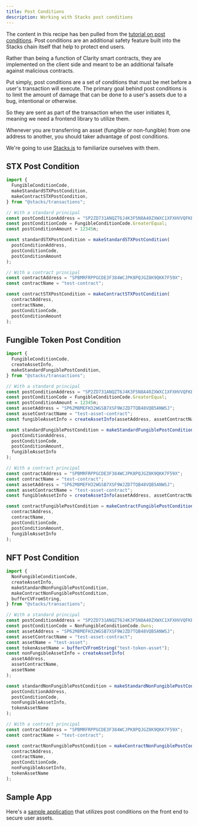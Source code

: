 ```yaml
---
title: Post Conditions
description: Working with Stacks post conditions
---
```


The content in this recipe has ben pulled from the [tutorial on post conditions](https://dev.to/stacks/understanding-stacks-post-conditions-e65). Post conditions are an additional safety feature built into the Stacks chain itself that help to protect end users.

Rather than being a function of Clarity smart contracts, they are implemented on the client side and meant to be an additional failsafe against malicious contracts.

Put simply, post conditions are a set of conditions that must be met before a user's transaction will execute. The primary goal behind post conditions is to limit the amount of damage that can be done to a user's assets due to a bug, intentional or otherwise.

So they are sent as part of the transaction when the user initiates it, meaning we need a frontend library to utilize them.

Whenever you are transferring an asset (fungible or non-fungible) from one address to another, you should taker advantage of post conditions.

We're going to use [Stacks.js](https://github.com/hirosystems/stacks.js/tree/master/packages/transactions#post-conditions) to familiarize ourselves with them.

## STX Post Condition

```js
import {
  FungibleConditionCode,
  makeStandardSTXPostCondition,
  makeContractSTXPostCondition,
} from "@stacks/transactions";

// With a standard principal
const postConditionAddress = "SP2ZD731ANQZT6J4K3F5N8A40ZXWXC1XFXHVVQFKE";
const postConditionCode = FungibleConditionCode.GreaterEqual;
const postConditionAmount = 12345n;

const standardSTXPostCondition = makeStandardSTXPostCondition(
  postConditionAddress,
  postConditionCode,
  postConditionAmount
);

// With a contract principal
const contractAddress = "SPBMRFRPPGCDE3F384WCJPK8PQJGZ8K9QKK7F59X";
const contractName = "test-contract";

const contractSTXPostCondition = makeContractSTXPostCondition(
  contractAddress,
  contractName,
  postConditionCode,
  postConditionAmount
);
```

## Fungible Token Post Condition

```js
import {
  FungibleConditionCode,
  createAssetInfo,
  makeStandardFungiblePostCondition,
} from "@stacks/transactions";

// With a standard principal
const postConditionAddress = "SP2ZD731ANQZT6J4K3F5N8A40ZXWXC1XFXHVVQFKE";
const postConditionCode = FungibleConditionCode.GreaterEqual;
const postConditionAmount = 12345n;
const assetAddress = "SP62M8MEFH32WGSB7XSF9WJZD7TQB48VQB5ANWSJ";
const assetContractName = "test-asset-contract";
const fungibleAssetInfo = createAssetInfo(assetAddress, assetContractName);

const standardFungiblePostCondition = makeStandardFungiblePostCondition(
  postConditionAddress,
  postConditionCode,
  postConditionAmount,
  fungibleAssetInfo
);

// With a contract principal
const contractAddress = "SPBMRFRPPGCDE3F384WCJPK8PQJGZ8K9QKK7F59X";
const contractName = "test-contract";
const assetAddress = "SP62M8MEFH32WGSB7XSF9WJZD7TQB48VQB5ANWSJ";
const assetContractName = "test-asset-contract";
const fungibleAssetInfo = createAssetInfo(assetAddress, assetContractName);

const contractFungiblePostCondition = makeContractFungiblePostCondition(
  contractAddress,
  contractName,
  postConditionCode,
  postConditionAmount,
  fungibleAssetInfo
);
```

## NFT Post Condition

```js
import {
  NonFungibleConditionCode,
  createAssetInfo,
  makeStandardNonFungiblePostCondition,
  makeContractNonFungiblePostCondition,
  bufferCVFromString,
} from "@stacks/transactions";

// With a standard principal
const postConditionAddress = "SP2ZD731ANQZT6J4K3F5N8A40ZXWXC1XFXHVVQFKE";
const postConditionCode = NonFungibleConditionCode.Owns;
const assetAddress = "SP62M8MEFH32WGSB7XSF9WJZD7TQB48VQB5ANWSJ";
const assetContractName = "test-asset-contract";
const assetName = "test-asset";
const tokenAssetName = bufferCVFromString("test-token-asset");
const nonFungibleAssetInfo = createAssetInfo(
  assetAddress,
  assetContractName,
  assetName
);

const standardNonFungiblePostCondition = makeStandardNonFungiblePostCondition(
  postConditionAddress,
  postConditionCode,
  nonFungibleAssetInfo,
  tokenAssetName
);

// With a contract principal
const contractAddress = "SPBMRFRPPGCDE3F384WCJPK8PQJGZ8K9QKK7F59X";
const contractName = "test-contract";

const contractNonFungiblePostCondition = makeContractNonFungiblePostCondition(
  contractAddress,
  contractName,
  postConditionCode,
  nonFungibleAssetInfo,
  tokenAssetName
);
```

## Sample App

Here's a [sample application](https://github.com/kenrogers/fabulous-frogs) that utilizes post conditions on the front end to secure user assets.
